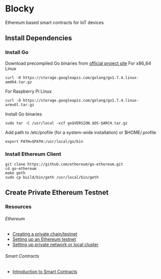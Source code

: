 # Blocky
Ethereum based smart contracts for IoT devices

## Install Dependencies

### Install Go
Download precompiled Go binaries from [official project site](https://golang.org/dl)
For x86_64 Linux
```
curl -O https://storage.googleapis.com/golang/go1.7.4.linux-amd64.tar.gz
```
For Raspberry Pi Linux
```
curl -O https://storage.googleapis.com/golang/go1.7.4.linux-armv6l.tar.gz
```
Install Go binaries
```
sudo tar -C /usr/local -xzf go$VERSION.$OS-$ARCH.tar.gz
```
Add path to /etc/profile (for a system-wide installation) or $HOME/.profile
```
export PATH=$PATH:/usr/local/go/bin
```

### Install Ethereum Client
```
git clone https://github.com/ethereum/go-ethereum.git
cd go-ethereum
make geth
sudo cp build/bin/geth /usr/local/bin/geth
```

## Create Private Ethereum Testnet

### Resources

###### Ethereum
* [Creating a private chain/testnet](https://souptacular.gitbooks.io/ethereum-tutorials-and-tips-by-hudson/content/private-chain.html)  
* [Setting up an Ethereum testnet](http://billmarino2.github.io/general/2015/12/09/JURIX-2015-setting-up-an-ethereum-testnet.html)  
* [Setting up private network or local cluster](https://github.com/ethereum/go-ethereum/wiki/Setting-up-private-network-or-local-cluster)

###### Smart Contracts
* [Introduction to Smart Contracts](http://solidity.readthedocs.io/en/latest/introduction-to-smart-contracts.html)

